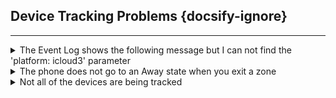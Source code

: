 ## Device Tracking Problems  {docsify-ignore}

<hr>


<details>
<summary>The Event Log shows the following message but I can not find the 'platform: icloud3' parameter</summary>
<pre><code>iCloud3 is <span class="hljs-keyword">an</span> Integration. Delete <span class="hljs-keyword">the</span> <span class="hljs-string">'platform: icloud3'</span>
configuration parameters <span class="hljs-keyword">in</span> <span class="hljs-keyword">the</span> HA <span class="hljs-string">'configuration.yaml'</span> <span class="hljs-built_in">file</span>.
</code></pre><p>You can delete (or comment out) the iCloud3 parameters in the <em>configuration.yaml</em> file. Once iCloud3 is configured and you are satisfied, delete the parameters from the <em>configuration.yaml</em> file and delete the <em>config-ic2.yaml</em> file.</p>
<p>If you can not find the parameters or the <em>config-ic3.yaml</em> file, keep looking. Be sure to check any sub-directories you might be using with an <em>include</em> statement.ed.</p>
</details>

<details>
<summary>The phone does not go to an Away state when you exit a zone</summary>
<p>Not changing to Away when you leave a zone means iCloud3 is not getting the zone exit trigger from the Mobile app. Check the following:</p>
<ol>
<li>Verify the Mobile App device_tracker entity name has not changed. <ul>
<li>Go to <em>Configuration &gt; iCloud3 Devices &gt; Select device&gt; Mobile App device_tracker entity</em> and verify the tracked device has a valid Mobile App device_tracker entity assigned.</li>
</ul>
</li>
<li>The HA mobile app integration is not installed. <ul>
<li>Go to <em>Installing and Configuring iCloud3 &gt; Step #2 - Install the Mobile App on your iPhone or iPad</em> for more information.</li>
</ul>
</li>
<li>The Mobile app device_tracker entity location is not being updated by the Mobile app. <ul>
<li>The Mobile App logs events as they take place, including location changes and zone enter/exit activity. On the device, open the Mobile App. Select <em>HA Settings &gt; Companion App &gt; Debugging</em>. Then select <em>Event Log</em> to see what events the Mobile App responded to or <em>Location History</em> to display a map showing the devices location at various times.</li>
<li>Check the device_tracker state value to see if is being updated. Go to <em>Developer Tools &gt; States &gt; device_tracker entity</em> and see if the zone name is displayed. The value is <em>not_home</em> when you are not in a zone and the zone&#39;s name when you are in a zone.</li>
<li>Verify the Mobile App is sharing location information. Go to <em>Installing and Configuring iCloud3 &gt; Step #2 - Install the Mobile App on your iPhone or iPad</em> for screenshots of the correct settings.</li>
<li>Tracking Monitors can be displayed in the Event Log that show update activity. Select <em>Event Log &gt; Actions &gt; Show/Hide Tracking Monitors</em>. Look at the state change and trigger change values and times they changed. See <em>Debugging with Tracking Monitors</em> below.</li>
</ul>
</li>
</ol>
</details>

<details>
<summary> Not all of the devices are being tracked</summary>
<p>iCloud3 uses the location data from your iCloud account to track and locate your devices. If iCloud3 reports the location of some devices correctly but does not locate others, the devices not tracked are probably not set up correctly.</p>
<p>Check the following on the untracked devices:</p>
<h4 id="settings-app-privacy-security">Settings App &gt; Privacy &amp; Security</h4>
<ul>
<li><strong>Locations Services</strong> is On</li>
<li><strong>Share My Location &gt;</strong><ul>
<li><em>Find My iPhone</em> is On</li>
<li><em>Share My Location</em> is On</li>
<li><em>Family</em> &gt; This shows the Family members this device can see in the FindMy app. Make sure all the people you are tracking with iCloud3 are listed. This does not list each device for the Family member, just the person.</li>
<li><em>Friends</em> &gt; This shows the Friends you have sent an invitation to and requested that they share their location. They can be tracked using the Find-my-Friends tracking method.</li>
</ul>
</li>
</ul>
<h4 id="findmy-app">FindMy App</h4>
<ul>
<li><strong>People</strong> &gt; This should show all the people sharing their location. All the people having devices tracked with iCloud3 should be listed here.</li>
<li><strong>Devices</strong> &gt; This shows every device that is being located and tracked. If the device is not listed here, it can not be tracked by iCloud3. <ul>
<li>One device is the owner of the iCloud Account. It must be able see all of the devices you want to track on this parameter and on the map. If a device is not shown, iCloud3 will not be able to track it.</li>
<li>If you have a device that tracks correctly, compare it&#39;s settings with the one that is not being tracked.</li>
</ul>
</li>
<li><strong>Things to look for:</strong><ul>
<li>Make sure there is not more than one than one device for the same person. For example, when you upgrade your phone, the old one is not removed from the Family Sharing account, the new one will be added with the same name as the old one with a suffix <em>(2)</em>. iCloud3 will continue to track the old device (which does not exist), not the new one.</li>
<li></li>
<li>Make sure the device is located and the location time is current. It is constantly shows <em>locating</em>, Apple is having trouble communicating with it to get it&#39;s location. If Apple can not locate it, neither can iCloud3</li>
</ul>
</li>
</ul>
<h4 id="event-log">Event Log</h4>
<ul>
<li><strong>Stage 3 &gt; Prepare Configured Device</strong>s - This stage shows each device that will be tracked and the parameters in the configuration.</li>
<li><p><strong>Stage 4 &gt; Setup iCloud &amp; Mobile App Tracking Methods, Family Sharing List devices</strong> - This stage lists all of the devices in the Family Sharing List on your iCloud account. </p>
<ul>
<li>A <em>check mark</em> indicates the device is being tracked by iCloud3. </li>
<li>A <em>No Location</em> message indicates iCloud did not return any location information. iCloud3 will do several retries to clear this up before displaying an error message.</li>
<li><p>A <em>Not Tracked</em> message indicates this device is not in the iCloud3 configuration.</p>
<p><img src="../icloud3_v3_docs/images/evlog-stage-3-4.png" alt=""></p>
</li>
</ul>
</li>
<li><p><strong>Things to look for:</strong></p>
<ul>
<li>Stage 4 - Every device in the Family Sharing list is listed. This includes the current iPhones, iPads, etc. along with old devices you no longer have.</li>
<li>Stage 4 - Make sure there are no duplicate devices names for different models (for example: Gary-iPhone/iPhone 12, Gary-iPhone (2)/iPhone 13 Pro, etc). If there is, delete the old device from the Family Sharing List, change the name on the device itself (Settings &gt; General &gt; About) and select the correct device in the iCloud3 Configuration Wizard.</li>
<li>Stage 3 - Make sure the device assigned in the configuration is correct and not  duplicate or old device that you no longer own.</li>
</ul>
</li>
<li><p><strong>Stage 5 &gt; Configure Tracked Devices</strong> - This screen is a summary of how the device is set up. </p>
<ul>
<li>It shows the monitored and tracked devices</li>
<li>The actual entities or devices that have been assigned:<ul>
<li>FamShr Device - The device from the family Sharing List</li>
<li>Mobile App Entity device - the HA device_tracker entity name</li>
<li>Update Trigger - The Mobile App&#39;s update trigger sensor that is monitored</li>
<li>Battery - The Mobile App&#39;s Battery sensor entity that is monitored for the battery level</li>
<li>Notifications - Where messages will be sent using the Mobile App</li>
<li>Track from Zones -  The zones that are tracked from when tracking from more than one zone</li>
</ul>
</li>
</ul>
</li>
</ul>
<p><img src="../icloud3_v3_docs/images/evlog-stage-5.png" alt=""></p>
<h4 id="icloud3-configuration-wizard">iCloud3 Configuration Wizard</h4>
<ul>
<li><p><strong>Update Device screen</strong> - Check the <em>Update Device</em> screen for the device that is not being tracked. Verify the Family Sharing device is set to the correct one. If you upgraded your phone and did not delete the old phone and did not rename the new one to the old phone&#39;s name, iCloud3 may still be tracking the old one. Look at the devices model number to make sure the assignment is correct.</p>
<p>Remember, the device might still be tracked with the Mobile App but getting Location Old errors from iCloud.</p>
<p><img src="../icloud3_v3_docs/images/cf-device-update-famshr.png" alt=""></p>
</li>
</ul>
<h4 id="log-level-rawdata">Log Level &gt; RawData</h4>
<ul>
<li><p>If nothing works, you can turn on raw data logging and see the actual data iCloud3 receives from iCloud Web/Location Servers. This, and other records show when iCloud3 requests location data and what is sent back. When one device makes a request, the information for all devices in the Family Sharing account is returned. </p>
<p>The raw data is written to the <em>*/config/icloud3-0.log</em> file.</p>
</li>
<li><p><strong>Turn on RawData logging</strong>:</p>
<ul>
<li><p>Configuration Wizard &gt; Menu Page 2 &gt; Format Settings - Select Log Level &gt; RawData</p>
<p>-- or --</p>
</li>
<li><p>Event Log &gt; Actions &gt; Start RawData Logging</p>
</li>
</ul>
</li>
<li><p>The following snippet if for <em>Gary-iPhone/gary_iphone</em> and <em>Lillian-iPhone.lillian_iphone</em>. Look at:</p>
<ul>
<li><p>name - The name of the device from Settings &gt; General &gt; About. It should be the device name selected in the iCloud3 configuration and listed on the iCloud3 Startup Stage 3, 4 and 5.</p>
</li>
<li><p>deviceStatus - Indicates if the device is online and available (200), it it is offline (201) or pending/waiting for a response (202).</p>
</li>
<li><p>isOld - Indicates the device location is old and Apple is having trouble contacting it for it&#39;s location.</p>
<p>location_time - The last time that Apple was able to communicate with the device and get it&#39;s location.</p>
</li>
</ul>
<p><img src="../icloud3_v3_docs/images/debug-rawdata.png" alt=""></p>
</li>
<li><p><strong>Things to look for:</strong></p>
<ul>
<li>Make sure the device not being tracked is listed.</li>
<li>Scroll through the <em>icloud3-0.log</em> file and look for each time the non-tracked device appears. Look at the location_time and see if it is old and if it changes.</li>
</ul>
</li>
</ul>
</details>


